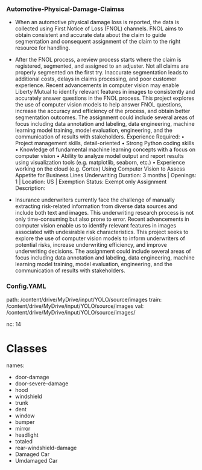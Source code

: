 ### Automotive-Physical-Damage-Claimss
- When an automotive physical damage loss is reported, the data is collected using First Notice of Loss (FNOL) channels. 
FNOL aims to obtain consistent and accurate data about the claim to guide segmentation and consequent assignment of the claim to the right resource for handling. 

- After the FNOL process, a review process starts where the claim is registered, segmented, and assigned to an adjuster. Not all claims are properly segmented on the first try. Inaccurate segmentation leads to additional costs, delays in claims processing, and poor customer experience. Recent advancements in computer vision may enable Liberty Mutual to identify relevant features in images to consistently and accurately answer questions in the FNOL process. This project explores the use of computer vision models to help answer FNOL questions, increase the accuracy and efficiency of the process, and obtain better segmentation outcomes. The assignment could include several areas of focus including data annotation and labeling, data engineering, machine learning model training, model evaluation, engineering, and the communication of results with stakeholders. Experience Required: • Project management skills, detail-oriented • Strong Python coding skills • Knowledge of fundamental machine learning concepts with a focus on computer vision • Ability to analyze model output and report results using visualization tools (e.g. matplotlib, seaborn, etc.) • Experience working on the cloud (e.g. Cortex) Using Computer Vision to Assess Appetite for Business Lines Underwriting Duration: 3 months | Openings: 1 | Location: US | Exemption Status: Exempt only Assignment Description:

- Insurance underwriters currently face the challenge of manually extracting risk-related information from diverse data sources and include both text and images. This underwriting research process is not only time-consuming but also prone to error. Recent advancements in computer vision enable us to identify relevant features in images associated with undesirable risk characteristics. This project seeks to explore the use of computer vision models to inform underwriters of potential risks, increase underwriting efficiency, and improve underwriting decisions. The assignment could include several areas of focus including data annotation and labeling, data engineering, machine learning model training, model evaluation, engineering, and the communication of results with stakeholders.


### Config.YAML
path: /content/drive/MyDrive/input/YOLO/source/images
train: /content/drive/MyDrive/input/YOLO/source/images
val: /content/drive/MyDrive/input/YOLO/source/images/

nc: 14

# Classes

names:
  - door-damage 
  - door-severe-damage
  - hood
  - windshield
  - trunk
  - dent
  - window
  - bumper
  - mirror
  - headlight
  - totaled
  - rear-windshield-damage
  - Damaged Car
  - Umdamaged Car
